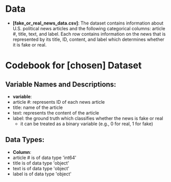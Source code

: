 # Data
-   **[fake_or_real_news_data.csv]**: The dataset contains information about U.S. political news articles and the following categorical columns: article #, title, text, and label. Each row contains information on the news that is represented by its title, ID, content, and label which determines whether it is fake or real.  

# Codebook for [chosen] Dataset

## Variable Names and Descriptions:

-   **variable**:
-   article #: represents ID of each news article
-   title: name of the article
-   text: represents the content of the article
-   label: the ground truth which classifies whether the news is fake or real
     - it can be treated as a binary variable (e.g., 0 for real, 1 for fake)

## Data Types:

-   **Column**:
-   article # is of data type 'int64'
-   title is of data type 'object'
-   text is of data type 'object'
-   label is of data type 'object'



